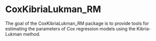 # CoxKibriaLukman_RM
The goal of the CoxKibriaLukman_RM package is to provide tools for estimating the parameters of Cox regression models using the Kibria-Lukman method.
